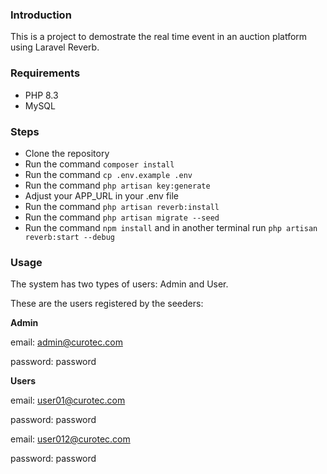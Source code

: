 ### Introduction

This is a project to demostrate the real time event in an auction platform using Laravel Reverb.

### Requirements

- PHP 8.3
- MySQL

### Steps

- Clone the repository
- Run the command `composer install`
- Run the command `cp .env.example .env`
- Run the command `php artisan key:generate`
- Adjust your APP_URL in your .env file
- Run the command `php artisan reverb:install`
- Run the command `php artisan migrate --seed`
- Run the command `npm install` and in another terminal run `php artisan reverb:start --debug`

### Usage

The system has two types of users: Admin and User.

These are the users registered by the seeders:

**Admin**

email: admin@curotec.com

password: password

**Users**

email: user01@curotec.com

password: password

email: user012@curotec.com

password: password


